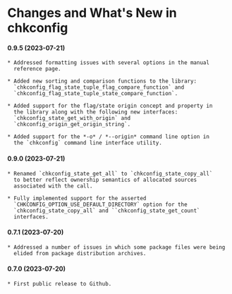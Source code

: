 # Changes and What's New in chkconfig

#### 0.9.5 (2023-07-21)

    * Addressed formatting issues with several options in the manual
      reference page.

    * Added new sorting and comparison functions to the library:
      `chkconfig_flag_state_tuple_flag_compare_function` and
      `chkconfig_flag_state_tuple_state_compare_function`.

    * Added support for the flag/state origin concept and property in
      the library along with the following new interfaces:
      `chkconfig_state_get_with_origin` and
      `chkconfig_origin_get_origin_string`.

    * Added support for the *-o* / *--origin* command line option in
      the `chkconfig` command line interface utility.

#### 0.9.0 (2023-07-21)

    * Renamed `chkconfig_state_get_all` to `chkconfig_state_copy_all`
      to better reflect ownership semantics of allocated sources
      associated with the call.

    * Fully implemented support for the asserted
      `CHKCONFIG_OPTION_USE_DEFAULT_DIRECTORY` option for the
      `chkconfig_state_copy_all` and ``chkconfig_state_get_count`
      interfaces.

#### 0.7.1 (2023-07-20)

    * Addressed a number of issues in which some package files were being
      elided from package distribution archives.

#### 0.7.0 (2023-07-20)

    * First public release to Github.


